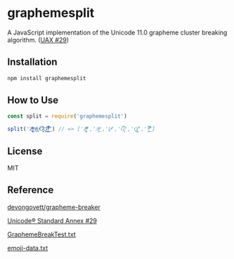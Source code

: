 # graphemesplit
A JavaScript implementation of the Unicode 11.0 grapheme cluster breaking algorithm. ([UAX #29](http://www.unicode.org/reports/tr29/#Grapheme_Cluster_Boundaries))

## Installation
```bash
npm install graphemesplit
```

## How to Use
```javascript
const split = require('graphemesplit')

split('Z͑ͫ̓ͪ̂ͫ̽͏̴̙̤̞͉͚̯̞̠͍A̴̵̜̰͔ͫ͗͢L̠ͨͧͩ͘G̴̻͈͍͔̹̑͗̎̅͛́Ǫ̵̹̻̝̳͂̌̌͘!͖̬̰̙̗̿̋ͥͥ̂ͣ̐́́͜͞') // => ['Z͑ͫ̓ͪ̂ͫ̽͏̴̙̤̞͉͚̯̞̠͍','A̴̵̜̰͔ͫ͗͢','L̠ͨͧͩ͘','G̴̻͈͍͔̹̑͗̎̅͛́','Ǫ̵̹̻̝̳͂̌̌͘','!͖̬̰̙̗̿̋ͥͥ̂ͣ̐́́͜͞']
```

## License
MIT

## Reference
[devongovett/grapheme-breaker](https://github.com/devongovett/grapheme-breaker)

[Unicode® Standard Annex #29](https://unicode.org/reports/tr29/)

[GraphemeBreakTest.txt](https://www.unicode.org/Public/UNIDATA/auxiliary/GraphemeBreakTest.txt)

[emoji-data.txt](https://unicode.org/Public/emoji/11.0/emoji-data.txt)
